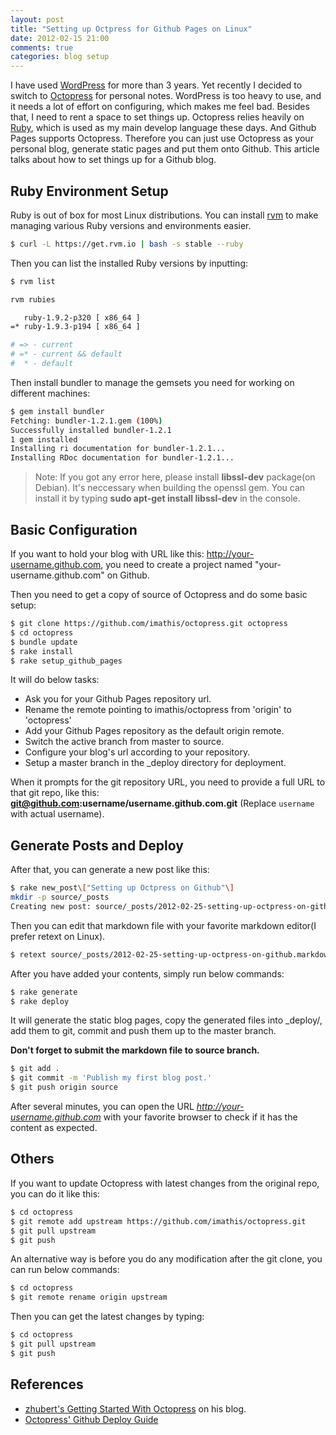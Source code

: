 ```yaml
---
layout: post
title: "Setting up Octpress for Github Pages on Linux"
date: 2012-02-15 21:00
comments: true
categories: blog setup
---
```


I have used [WordPress](http://wordpress.org/) for more than 3 years. Yet recently I decided to switch to [Octopress](http://octopress.org/) for personal notes. WordPress is too heavy to use, and it needs a lot of effort on configuring, which makes me feel bad. Besides that, I need to rent a space to set things up. Octopress relies heavily on [Ruby](http://www.ruby-lang.org/en/), which is used as my main develop language these days. And Github Pages supports Octopress. Therefore you can just use Octopress as your personal blog, generate static pages and put them onto Github. This article talks about how to set things up for a Github blog.

## Ruby Environment Setup

Ruby is out of box for most Linux distributions. You can install [rvm](https://rvm.io/) to make managing various Ruby versions and environments easier.

``` bash
$ curl -L https://get.rvm.io | bash -s stable --ruby
```

Then you can list the installed Ruby versions by inputting:

``` bash
$ rvm list

rvm rubies

   ruby-1.9.2-p320 [ x86_64 ]
=* ruby-1.9.3-p194 [ x86_64 ]

# => - current
# =* - current && default
#  * - default
```

Then install bundler to manage the gemsets you need for working on different machines:

``` bash
$ gem install bundler
Fetching: bundler-1.2.1.gem (100%)
Successfully installed bundler-1.2.1
1 gem installed
Installing ri documentation for bundler-1.2.1...
Installing RDoc documentation for bundler-1.2.1...
```

> Note: If you got any error here, please install **libssl-dev** package(on Debian). It's neccessary when building the openssl gem. You can install it by typing **sudo apt-get install libssl-dev** in the console.


## Basic Configuration

If you want to hold your blog with URL like this: http://your-username.github.com, you need to create a project named "your-username.github.com" on Github.

Then you need to get a copy of source of Octopress and do some basic setup:

``` bash
$ git clone https://github.com/imathis/octopress.git octopress
$ cd octopress
$ bundle update
$ rake install
$ rake setup_github_pages
```

It will do below tasks:

- Ask you for your Github Pages repository url.
- Rename the remote pointing to imathis/octopress from 'origin' to 'octopress'
- Add your Github Pages repository as the default origin remote.
- Switch the active branch from master to source.
- Configure your blog's url according to your repository.
- Setup a master branch in the _deploy directory for deployment.

When it prompts for the git repository URL, you need to provide a full URL to that git repo, like this: **git@github.com:username/username.github.com.git** (Replace `username` with actual username).


## Generate Posts and Deploy


After that, you can generate a new post like this:

``` bash
$ rake new_post\["Setting up Octpress on Github"\]
mkdir -p source/_posts
Creating new post: source/_posts/2012-02-25-setting-up-octpress-on-github.markdown
```

Then you can edit that markdown file with your favorite markdown editor(I prefer retext on Linux).

``` bash
$ retext source/_posts/2012-02-25-setting-up-octpress-on-github.markdown
```

After you have added your contents, simply run below commands:

``` bash
$ rake generate
$ rake deploy
```

It will generate the static blog pages, copy the generated files into _deploy/, add them to git, commit and push them up to the master branch.

**Don't forget to submit the markdown file to source branch.**

``` bash
$ git add .
$ git commit -m 'Publish my first blog post.'
$ git push origin source
```

After several minutes, you can open the URL *http://your-username.github.com* with your favorite browser to check if it has the content as expected.


## Others


If you want to update Octopress with latest changes from the original repo, you can do it like this:

``` bash
$ cd octopress
$ git remote add upstream https://github.com/imathis/octopress.git
$ git pull upstream
$ git push
```

An alternative way is before you do any modification after the git clone, you can run below commands:

``` bash
$ cd octopress
$ git remote rename origin upstream
```

Then you can get the latest changes by typing:

``` bash
$ cd octopress
$ git pull upstream
$ git push
```


## References

- [zhubert's Getting Started With Octopress](http://www.zhubert.com/blog/2012/04/26/getting-started-with-octopress/) on his blog.
- [Octopress' Github Deploy Guide](http://octopress.org/docs/deploying/github/)

